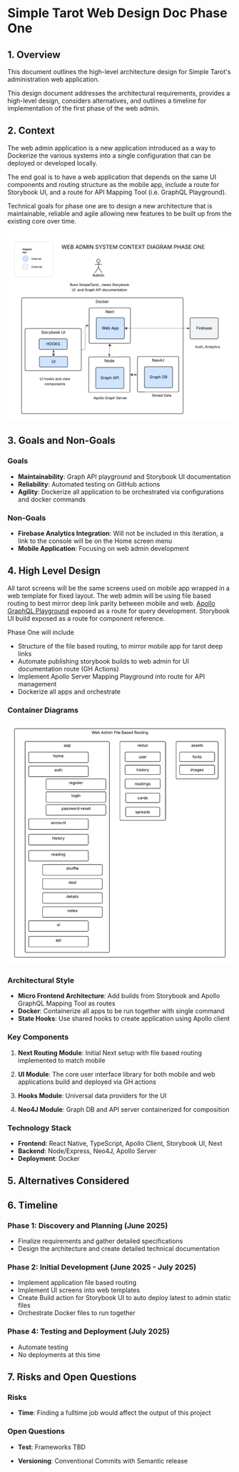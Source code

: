 # Simple Tarot Web Design Doc Phase One

## 1. Overview

This document outlines the high-level architecture design for Simple Tarot's administration web application.

This design document addresses the architectural requirements, provides a high-level design, considers alternatives, and outlines a timeline for implementation of the first phase of the web admin.

## 2. Context

The web admin application is a new application introduced as a way to Dockerize the various systems into a single configuration that can be deployed or developed locally.

The end goal is to have a web application that depends on the same UI components and routing structure as the mobile app, include a route for Storybook UI, and a route for API Mapping Tool (i.e. GraphQL Playground).

Technical goals for phase one are to design a new architecture that is maintainable, reliable and agile allowing new features to be built up from the existing core over time. 

![System Context Phase One](../assets/web_admin_system_context_p1.png)


## 3. Goals and Non-Goals

### Goals

- **Maintainability**: Graph API playground and Storybook UI documentation
- **Reliability**: Automated testing on GitHub actions
- **Agility**: Dockerize all application to be orchestrated via configurations and docker commands

### Non-Goals

- **Firebase Analytics Integration**: Will not be included in this iteration, a link to the console will be on the Home screen menu
- **Mobile Application**: Focusing on web admin development

## 4. High Level Design

All tarot screens will be the same screens used on mobile app wrapped in a web template for fixed layout. The web admin will be using file based routing to best mirror deep link parity between mobile and web. [Apollo GraphQL Playground](https://www.apollographql.com/docs/graphos/connectors/tooling/mapping-playground) exposed as a route for query development. Storybook UI build exposed as a route for component reference.


Phase One will include 
- Structure of the file based routing, to mirror mobile app for tarot deep links
- Automate publishing storybook builds to web admin for UI documentation route (GH Actions)
- Implement Apollo Server Mapping Playground into route for API management
- Dockerize all apps and orchestrate

### Container Diagrams

![File Based Routing](../assets/web_file_based_routing.png)

### Architectural Style

- **Micro Frontend Architecture**: Add builds from Storybook and Apollo GraphQL Mapping Tool as routes
- **Docker**: Containerize all apps to be run together with single command
- **State Hooks**: Use shared hooks to create application using Apollo client

### Key Components

1. **Next Routing Module**: Initial Next setup with file based routing implemented to match mobile

2. **UI Module**: The core user interface library for both mobile and web applications build and deployed via GH actions

3. **Hooks Module**: Universal data providers for the UI

4. **Neo4J Module**: Graph DB and API server containerized for composition

### Technology Stack

- **Frontend**: React Native, TypeScript, Apollo Client, Storybook UI, Next
- **Backend**: Node/Express, Neo4J, Apollo Server
- **Deployment**: Docker

## 5. Alternatives Considered

## 6. Timeline

### Phase 1: Discovery and Planning (June 2025)

- Finalize requirements and gather detailed specifications
- Design the architecture and create detailed technical documentation

### Phase 2: Initial Development (June 2025 - July 2025)

- Implement application file based routing
- Implement UI screens into web templates
- Create Build action for Storybook UI to auto deploy latest to admin static files
- Orchestrate Docker files to run together

### Phase 4: Testing and Deployment (July 2025)

- Automate testing
- No deployments at this time

## 7. Risks and Open Questions

### Risks

- **Time**: Finding a fulltime job would affect the output of this project 

### Open Questions

- **Test**: Frameworks TBD

- **Versioning**: Conventional Commits with Semantic release

